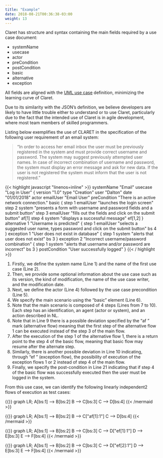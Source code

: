 ```yaml
---
title: "Example"
date: 2018-08-21T00:36:38-03:00
weight: 13
---
```


Claret has structure and syntax containing the main fields required by a use case document: 

- systemName
- usecase
- actor
- preCondition
- postCondition
- basic
- alternative
- exception

All fields are aligned with the [UML use case](https://en.wikipedia.org/wiki/Use_case) definition, minimizing the learning curve of Claret.

Due to its similarity with the JSON’s definition, we believe developers are likely to have little trouble either to understand or to use Claret, particularly due to the fact that the intended use of Claret is in agile development, where most team members of skilled programmers.

Listing below exemplifies the use of CLARET in the specification of the following user requirement of an email system:

> “In order to access her email inbox the user must be previously registered in the system and must provide correct username and password. The system may suggest previously attempted user names. In case of incorrect combination of username and password, the system must display an error message and ask for new data. If the user is not registered the system must inform that the user is not registered.” 

{{< highlight javascript "linenos=inline" >}}
systemName "Email"
usecase "Log in User" {
  version "1.0" type "Creation" user "Dalton" date "01/01/2018"
  actor emailUser "Email User"
  preCondition "There is an active network connection."
  basic {
    step 1 emailUser "launches the login screen"
    step 2 system "presents a form with username and password fields and a submit button"
    step 3 emailUser "fills out the fields and click on the submit button" af[1]
    step 4 system "displays a successful message" ef[1,2]
  }
  alternative 1 "Username is predicted" {
    step 1 emailUser "selects a suggested user name, types password and click on the submit button" bs 4
  }
  exception 1 "User does not exist in database" {
    step 1 system "alerts that user does not exist" bs 3
  }
  exception 2 "Incorrect username/password combination" {
    step 1 system "alerts that username and/or password are incorrect" bs 3
  }
  postCondition "User successfully logged"
}
{{< / highlight >}}

1. Firstly, we define the system name (Line 1) and the name of the first use case (Line 2).
2. Then, we provide some optional information about the use case such as its version, the kind of modification, the name of the use case writer, and the modification date.
3. Next, we define the actor (Line 4) followed by the use case precondition (Line 5). 
5. We specify the main scenario using the “basic” element (Line 6).
6. Note that the main scenario is composed of 4 steps (Lines from 7 to 10). Each step has an identification, an agent (actor or system), and an action described in NL. 
7. Note that in Line 9 there is a possible deviation specified by the “af ” mark (alternative flow) meaning that the first step of the alternative flow 1 can be executed instead of the step 3 of the main flow.
8. After the execution of the step 1 of the alternative flow 1, there is a return point to the step 4 of the basic flow, meaning that basic flow may resume after the alternate step.
9. Similarly, there is another possible deviation in Line 10 indicating, through “ef ” (exception flow), the possibility of execution of the exception flows 1 or 2 instead of step 4 of the main flow.
10. Finally, we specify the post-condition in Line 21 indicating that if step 4 of the basic flow was successfully executed then the user must be logged in the system.

From this use case, we can identify the following linearly independent2 flows of execution as test cases:

{{<mermaid align="left">}}
graph LR;
    A[bs:1] --> B[bs:2]
    B --> C[bs:3]
    C --> D[bs:4]
{{< /mermaid >}}

{{<mermaid align="left">}}
graph LR;
    A[bs:1] --> B[bs:2]
    B --> C["af[1]:1"]
    C --> D[bs:4]
{{< /mermaid >}}

{{<mermaid align="left">}}
graph LR;
    A[bs:1] --> B[bs:2]
    B --> C[bs:3]
    C --> D["ef[1]:1"]
    D --> E[bs:3]
    E --> F[bs:4]
{{< /mermaid >}}

{{<mermaid align="left">}}
graph LR;
    A[bs:1] --> B[bs:2]
    B --> C[bs:3]
    C --> D["ef[2]:1"]
    D --> E[bs:3]
    E --> F[bs:4]
{{< /mermaid >}}

